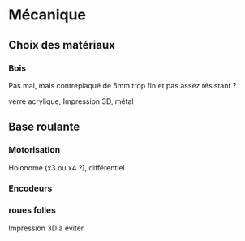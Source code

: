 # Mécanique

## Choix des matériaux

### Bois

Pas mal, mais contreplaqué de 5mm trop fin et pas assez résistant ?

verre acrylique, Impression 3D, métal

## Base roulante

### Motorisation

Holonome (x3 ou x4 ?), différentiel

### Encodeurs

### roues folles

Impression 3D à éviter